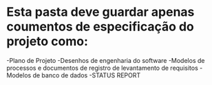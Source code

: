 # Esta pasta deve guardar apenas coumentos de especificação do projeto como:
-Plano de Projeto
-Desenhos de engenharia do software
-Modelos de processos e documentos de registro de levantamento de requisitos
-Modelos de banco de dados
-STATUS REPORT
